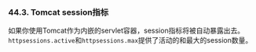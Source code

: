 ### 44.3. Tomcat session指标

如果你使用Tomcat作为内嵌的servlet容器，session指标将被自动暴露出去。`httpsessions.active`和`httpsessions.max`提供了活动的和最大的session数量。
